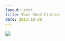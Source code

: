 ```yaml
---
layout: post
title: Tool Shed Clutter
date: 2013-10-29
---
```

![](http://farm8.staticflickr.com/7455/10563716353_c869f9f659_c.jpg)